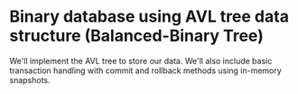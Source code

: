 # Binary database using AVL tree data structure (Balanced-Binary Tree)

We'll implement the AVL tree to store our data. We'll also include basic transaction handling with commit and rollback methods using in-memory snapshots.


